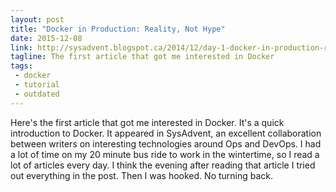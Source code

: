 ```yaml
---
layout: post
title: "Docker in Production: Reality, Not Hype"
date: 2015-12-08
link: http://sysadvent.blogspot.ca/2014/12/day-1-docker-in-production-reality-not.html
tagline: The first article that got me interested in Docker
tags:
 - docker
 - tutorial
 - outdated
---
```

Here's the first article that got me interested in Docker. It's a quick introduction to Docker. It appeared in SysAdvent, an excellent collaboration between writers on interesting technologies around Ops and DevOps. I had a lot of time on my 20 minute bus ride to work in the wintertime, so I read a lot of articles every day. I think the evening after reading that article I tried out everything in the post. Then I was hooked. No turning back.
